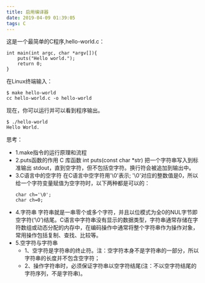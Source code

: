 ```yaml
---
title: 启用编译器
date: 2019-04-09 01:39:05
tags: C
---
```


这是一个最简单的C程序,hello-world.c：

```shell
int main(int argc, char *argv[]){
    puts("Hello world.");
    return 0;
}

```

在Linux终端输入：

```shell
$ make hello-world
cc hello-world.c -o hello-world
```

现在，你可以运行并可以看到程序输出。

```shell
$ ./hello-world
Hello World.
```

思考：
* 1.make指令的运行原理和流程
* 2.puts函数的作用
   C 库函数 int puts(const char *str) 把一个字符串写入到标准输出 stdout，直到空字符，但不包括空字符。换行符会被追加到输出中。
* 3.C语言中的空字符
   在C语言中空字符用'\0'表示;
   '\0'对应的整数值是0，所以给一个字符变量赋值为空字符时，以下两种都是可以的：
   ```
   char ch='\0';
   char ch=0;
   ```
* 4.字符串
   字符串就是一串零个或多个字符，并且以位模式为全0的NUL字节即空字符(‘\0’)结尾。C语言中字符串没有显示的数据类型，字符串通常存储在字符数组或动态分配的内存中，在编码操作中通常将整个字符串作为操作对象，常用操作包括复制、查找、比较等。
* 5.空字符与字符串
   * 1、空字符是字符串的终止符。注：空字符本身不是字符串的一部分，所以字符串的长度并不包含空字符； 
   * 2、操作字符串时，必须保证字符串以空字符结尾(注：不以空字符结尾的字符序列，不是字符串)。

